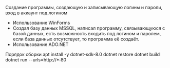 Создание программы, создающую и записывающую логины и пароли, вход в аккаунт под логином
- Использование WinForms
- Создал базу данных MSSQL, написал программу, связывающуюся с базой данных, есть возможность входить под логином и паролем, если база данных отсутствует, то программа её создаёт.
- Использование ADO.NET

Порядок сборки
apt install -y dotnet-sdk-8.0
dotnet restore
dotnet build
dotnet run --urls=http://*:80
